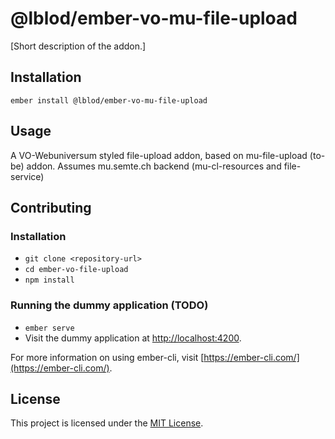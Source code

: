 @lblod/ember-vo-mu-file-upload
==============================================================================

[Short description of the addon.]

Installation
------------------------------------------------------------------------------

```
ember install @lblod/ember-vo-mu-file-upload
```


Usage
------------------------------------------------------------------------------

A VO-Webuniversum styled file-upload addon, based on mu-file-upload (to-be) addon.
Assumes mu.semte.ch backend (mu-cl-resources and file-service)


Contributing
------------------------------------------------------------------------------

### Installation

* `git clone <repository-url>`
* `cd ember-vo-file-upload`
* `npm install`

### Running the dummy application (TODO)
* `ember serve`
* Visit the dummy application at [http://localhost:4200](http://localhost:4200).

For more information on using ember-cli, visit [https://ember-cli.com/](https://ember-cli.com/).

License
------------------------------------------------------------------------------

This project is licensed under the [MIT License](LICENSE.md).
